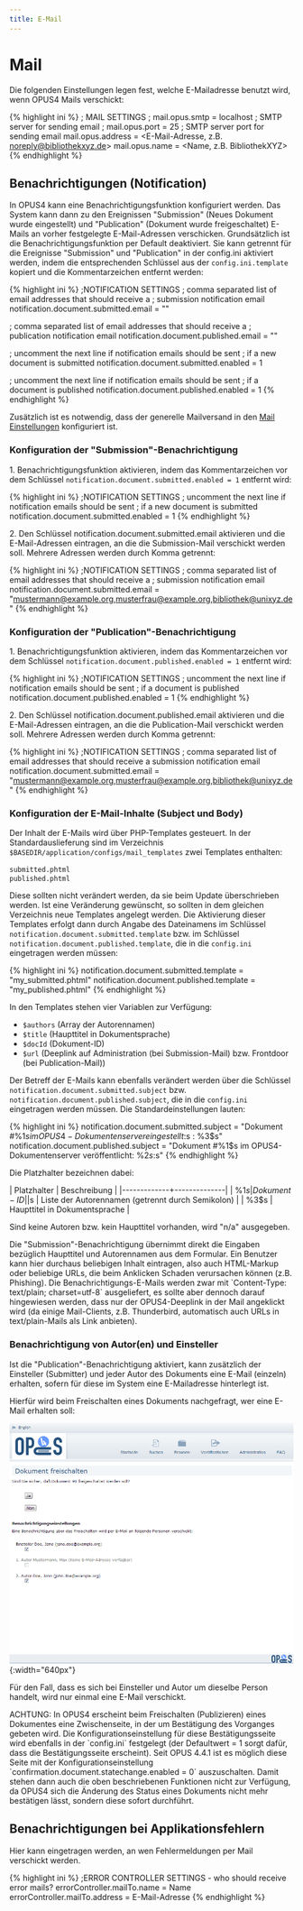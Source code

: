 ```yaml
---
title: E-Mail
---
```


# Mail

Die folgenden Einstellungen legen fest, welche E-Mailadresse benutzt wird, wenn OPUS4 Mails
verschickt:

{% highlight ini %}
; MAIL SETTINGS
; mail.opus.smtp = localhost ; SMTP server for sending email
; mail.opus.port = 25 ; SMTP server port for sending email
mail.opus.address = <E-Mail-Adresse, z.B. noreply@bibliothekxyz.de>
mail.opus.name = <Name, z.B. BibliothekXYZ>
{% endhighlight %}

## Benachrichtigungen (Notification)

In OPUS4 kann eine Benachrichtigungsfunktion konfiguriert werden. Das System kann dann zu den
Ereignissen "Submission" (Neues Dokument wurde eingestellt) und "Publication" (Dokument wurde
freigeschaltet) E-Mails an vorher festgelegte E-Mail-Adressen verschicken.
Grundsätzlich ist die Benachrichtigungsfunktion per Default deaktiviert. Sie kann getrennt für die
Ereignisse "Submission" und "Publication" in der config.ini aktiviert werden, indem die
entsprechenden Schlüssel aus der `config.ini.template` kopiert und die Kommentarzeichen entfernt
werden:

{% highlight ini %}
;NOTIFICATION SETTINGS
; comma separated list of email addresses that should receive a
; submission notification email
notification.document.submitted.email = ""

; comma separated list of email addresses that should receive a
; publication notification email
notification.document.published.email = ""

; uncomment the next line if notification emails should be sent
; if a new document is submitted
notification.document.submitted.enabled = 1

; uncomment the next line if notification emails should be sent
; if a document is published
notification.document.published.enabled = 1
{% endhighlight %}

Zusätzlich ist es notwendig, dass der generelle Mailversand in den [Mail Einstellungen](#Mail) konfiguriert
ist.

### Konfiguration der "Submission"-Benachrichtigung

1\. Benachrichtigungsfunktion aktivieren, indem das Kommentarzeichen vor dem Schlüssel
`notification.document.submitted.enabled = 1` entfernt wird:

{% highlight ini %}
;NOTIFICATION SETTINGS
; uncomment the next line if notification emails should be sent
; if a new document is submitted
notification.document.submitted.enabled = 1
{% endhighlight %}

2\. Den Schlüssel notification.document.submitted.email aktivieren und die E-Mail-Adressen
eintragen, an die die Submission-Mail verschickt werden soll. Mehrere Adressen werden durch
Komma getrennt:

{% highlight ini %}
;NOTIFICATION SETTINGS
; comma separated list of email addresses that should receive a
; submission notification email
notification.document.submitted.email = "mustermann@example.org,musterfrau@example.org,bibliothek@unixyz.de"
{% endhighlight %}

### Konfiguration der "Publication"-Benachrichtigung

1\. Benachrichtigungsfunktion aktivieren, indem das Kommentarzeichen vor dem Schlüssel
`notification.document.published.enabled = 1` entfernt wird:

{% highlight ini %}
;NOTIFICATION SETTINGS
; uncomment the next line if notification emails should be sent
; if a document is published
notification.document.published.enabled = 1
{% endhighlight %}

2\. Den Schlüssel notification.document.published.email aktivieren und die E-Mail-Adressen
eintragen, an die die Publication-Mail verschickt werden soll. Mehrere Adressen werden durch
Komma getrennt:

{% highlight ini %}
;NOTIFICATION SETTINGS
; comma separated list of email addresses that should receive a submission
notification email
notification.document.submitted.email = "mustermann@example.org,musterfrau@example.org,bibliothek@unixyz.de"
{% endhighlight %}

### Konfiguration der E-Mail-Inhalte (Subject und Body)

Der Inhalt der E-Mails wird über PHP-Templates gesteuert. In der Standardauslieferung sind im
Verzeichnis `$BASEDIR/application/configs/mail_templates` zwei Templates enthalten:

    submitted.phtml
    published.phtml

Diese sollten nicht verändert werden, da sie beim Update überschrieben werden. Ist eine
Veränderung gewünscht, so sollten in dem gleichen Verzeichnis neue Templates angelegt werden.
Die Aktivierung dieser Templates erfolgt dann durch Angabe des Dateinamens im Schlüssel
`notification.document.submitted.template` bzw. im Schlüssel
`notification.document.published.template`, die in die `config.ini` eingetragen werden müssen:

{% highlight ini %}
notification.document.submitted.template = "my_submitted.phtml"
notification.document.published.template = "my_published.phtml"
{% endhighlight %}

In den Templates stehen vier Variablen zur Verfügung:

* `$authors` (Array der Autorennamen)
* `$title` (Haupttitel in Dokumentsprache)
* `$docId` (Dokument-ID)
* `$url` (Deeplink auf Administration (bei Submission-Mail) bzw. Frontdoor (bei Publication-Mail))

Der Betreff der E-Mails kann ebenfalls verändert werden über die Schlüssel
`notification.document.submitted.subject` bzw.
`notification.document.published.subject`, die in die `config.ini` eingetragen werden müssen. Die
Standardeinstellungen lauten:

{% highlight ini %}
notification.document.submitted.subject = "Dokument #%1$s im OPUS4-Dokumentenserver eingestellt: %2$s : %3$s"
notification.document.published.subject = "Dokument #%1$s im OPUS4-Dokumentenserver veröffentlicht: %2$s : %3$s"
{% endhighlight %}

Die Platzhalter bezeichnen dabei:

| Platzhalter | Beschreibung |
|-------------+--------------|
| %1$s | Dokument-ID |
| %2$s | Liste der Autorennamen (getrennt durch Semikolon) |
| %3$s | Haupttitel in Dokumentsprache |

Sind keine Autoren bzw. kein Haupttitel vorhanden, wird "n/a" ausgegeben.

<p class="warning" markdown="1">
Die "Submission"-Benachrichtigung übernimmt direkt die Eingaben bezüglich Haupttitel und
Autorennamen aus dem Formular. Ein Benutzer kann hier durchaus beliebigen Inhalt eintragen,
also auch HTML-Markup oder beliebige URLs, die beim Anklicken Schaden verursachen können
(z.B. Phishing). Die Benachrichtigungs-E-Mails werden zwar mit `Content-Type: text/plain;
charset=utf-8` ausgeliefert, es sollte aber dennoch darauf hingewiesen werden, dass nur der
OPUS4-Deeplink in der Mail angeklickt wird (da einige Mail-Clients, z.B. Thunderbird, automatisch
auch URLs in text/plain-Mails als Link anbieten).
</p>

### Benachrichtigung von Autor(en) und Einsteller

Ist die "Publication"-Benachrichtigung aktiviert, kann zusätzlich der Einsteller (Submitter) und jeder
Autor des Dokuments eine E-Mail (einzeln) erhalten, sofern für diese im System eine E-Mailadresse
hinterlegt ist.

Hierfür wird beim Freischalten eines Dokuments nachgefragt, wer eine E-Mail erhalten soll:

![Benachrichtigung](../img/config/sc_notification_authors.png){:width="640px"}

Für den Fall, dass es sich bei Einsteller und Autor um dieselbe Person handelt, wird nur einmal eine
E-Mail verschickt.

<p class="warning" markdown="1">
ACHTUNG: In OPUS4 erscheint beim Freischalten (Publizieren) eines Dokumentes eine
Zwischenseite, in der um Bestätigung des Vorganges gebeten wird. Die Konfigurationseinstellung
für diese Bestätigungsseite wird ebenfalls in der `config.ini` festgelegt (der Defaultwert = 1 sorgt
dafür, dass die Bestätigungsseite erscheint).
Seit OPUS 4.4.1 ist es möglich diese Seite mit der Konfigurationseinstellung
`confirmation.document.statechange.enabled = 0` auszuschalten. Damit stehen dann auch die
oben beschriebenen Funktionen nicht zur Verfügung, da OPUS4 sich die Änderung des Status
eines Dokuments nicht mehr bestätigen lässt, sondern diese sofort durchführt.
</p>

## Benachrichtigungen bei Applikationsfehlern

Hier kann eingetragen werden, an wen Fehlermeldungen per Mail verschickt werden.

{% highlight ini %}
;ERROR CONTROLLER SETTINGS - who should receive error mails?
errorController.mailTo.name = Name
errorController.mailTo.address = E-Mail-Adresse
{% endhighlight %}
